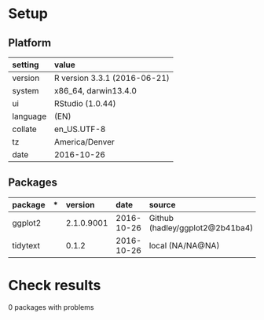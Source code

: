 # Setup

## Platform

|setting  |value                        |
|:--------|:----------------------------|
|version  |R version 3.3.1 (2016-06-21) |
|system   |x86_64, darwin13.4.0         |
|ui       |RStudio (1.0.44)             |
|language |(EN)                         |
|collate  |en_US.UTF-8                  |
|tz       |America/Denver               |
|date     |2016-10-26                   |

## Packages

|package  |*  |version    |date       |source                          |
|:--------|:--|:----------|:----------|:-------------------------------|
|ggplot2  |   |2.1.0.9001 |2016-10-26 |Github (hadley/ggplot2@2b41ba4) |
|tidytext |   |0.1.2      |2016-10-26 |local (NA/NA@NA)                |

# Check results
0 packages with problems


